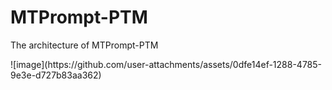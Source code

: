 # MTPrompt-PTM
<p>The architecture of MTPrompt-PTM</p>
![image](https://github.com/user-attachments/assets/0dfe14ef-1288-4785-9e3e-d727b83aa362)


